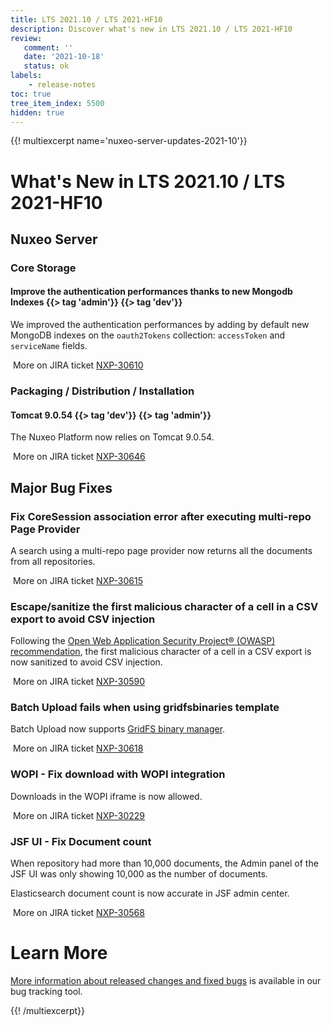 ```yaml
---
title: LTS 2021.10 / LTS 2021-HF10
description: Discover what's new in LTS 2021.10 / LTS 2021-HF10
review:
   comment: ''
   date: '2021-10-18'
   status: ok
labels:
    - release-notes
toc: true
tree_item_index: 5500
hidden: true
---
```


{{! multiexcerpt name='nuxeo-server-updates-2021-10'}}
# What's New in LTS 2021.10 / LTS 2021-HF10

## Nuxeo Server

### Core Storage

#### Improve the authentication performances thanks to new Mongodb Indexes {{> tag 'admin'}} {{> tag 'dev'}}

We improved the authentication performances by adding by default new MongoDB indexes on the `oauth2Tokens` collection: `accessToken` and `serviceName` fields.

<i class="fa fa-long-arrow-right" aria-hidden="true"></i>&nbsp;More on JIRA ticket [NXP-30610](https://jira.nuxeo.com/browse/NXP-30610)

### Packaging / Distribution / Installation

#### Tomcat 9.0.54 {{> tag 'dev'}} {{> tag 'admin'}}

The Nuxeo Platform now relies on Tomcat 9.0.54.

<i class="fa fa-long-arrow-right" aria-hidden="true"></i>&nbsp;More on JIRA ticket [NXP-30646](https://jira.nuxeo.com/browse/NXP-30646)

## Major Bug Fixes

### Fix CoreSession association error after executing multi-repo Page Provider

A search using a multi-repo page provider now returns all the documents from all repositories.

<i class="fa fa-long-arrow-right" aria-hidden="true"></i>&nbsp;More on JIRA ticket [NXP-30615](https://jira.nuxeo.com/browse/NXP-30615)

### Escape/sanitize the first malicious character of a cell in a CSV export to avoid CSV injection

Following the [Open Web Application Security Project® (OWASP) recommendation](https://owasp.org/www-community/attacks/CSV_Injection), the first malicious character of a cell in a CSV export is now sanitized to avoid CSV injection.

<i class="fa fa-long-arrow-right" aria-hidden="true"></i>&nbsp;More on JIRA ticket [NXP-30590](https://jira.nuxeo.com/browse/NXP-30590)

### Batch Upload fails when using gridfsbinaries template

Batch Upload now supports [GridFS binary manager](https://doc.nuxeo.com/nxdoc/mongodb/#gridfs).

<i class="fa fa-long-arrow-right" aria-hidden="true"></i>&nbsp;More on JIRA ticket [NXP-30618](https://jira.nuxeo.com/browse/NXP-30618)

### WOPI - Fix download with WOPI integration

Downloads in the WOPI iframe is now allowed.

<i class="fa fa-long-arrow-right" aria-hidden="true"></i>&nbsp;More on JIRA ticket [NXP-30229](https://jira.nuxeo.com/browse/NXP-30229)

### JSF UI - Fix Document count

When repository had more than 10,000 documents, the Admin panel of the JSF UI was only showing 10,000 as the number of documents.

Elasticsearch document count is now accurate in JSF admin center.

<i class="fa fa-long-arrow-right" aria-hidden="true"></i>&nbsp;More on JIRA ticket [NXP-30568](https://jira.nuxeo.com/browse/NXP-30568)

# Learn More

[More information about released changes and fixed bugs]() is available in our bug tracking tool.

{{! /multiexcerpt}}
